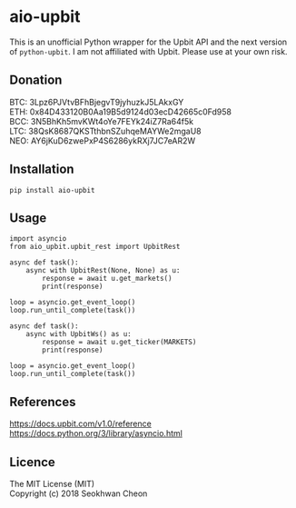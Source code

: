 aio-upbit
=========

This is an unofficial Python wrapper for the Upbit API and the next version of `python-upbit`. I am not affiliated with Upbit. Please use at your own risk.

Donation
--------

BTC: 3Lpz6PJVtvBFhBjegvT9jyhuzkJ5LAkxGY  
ETH: 0x84D433120B0Aa19B5d9124d03ecD42665c0Fd958  
BCC: 3N5BhKh5mvKWt4oYe7FEYk24iZ7Ra64f5k  
LTC: 38QsK8687QKSTthbnSZuhqeMAYWe2mgaU8  
NEO: AY6jKuD6zwePxP4S6286ykRXj7JC7eAR2W  

Installation
------------

```
pip install aio-upbit
```

Usage
-----

```
import asyncio
from aio_upbit.upbit_rest import UpbitRest

async def task():
    async with UpbitRest(None, None) as u:
        response = await u.get_markets()
        print(response)

loop = asyncio.get_event_loop()
loop.run_until_complete(task())
```

```
async def task():
    async with UpbitWs() as u:
        response = await u.get_ticker(MARKETS)
        print(response)
        
loop = asyncio.get_event_loop()
loop.run_until_complete(task())
```

References
----------

https://docs.upbit.com/v1.0/reference
https://docs.python.org/3/library/asyncio.html

Licence
-------

The MIT License (MIT)  
Copyright (c) 2018 Seokhwan Cheon  
